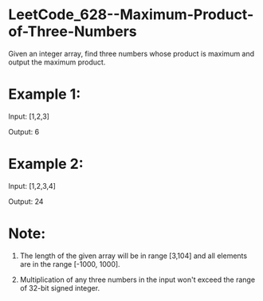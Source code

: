 # LeetCode_628--Maximum-Product-of-Three-Numbers

Given an integer array, find three numbers whose product is maximum and output the maximum product.

# Example 1:

Input: [1,2,3]

Output: 6

# Example 2:

Input: [1,2,3,4]

Output: 24 

# Note:

1. The length of the given array will be in range [3,104] and all elements are in the range [-1000, 1000].

2. Multiplication of any three numbers in the input won't exceed the range of 32-bit signed integer.
